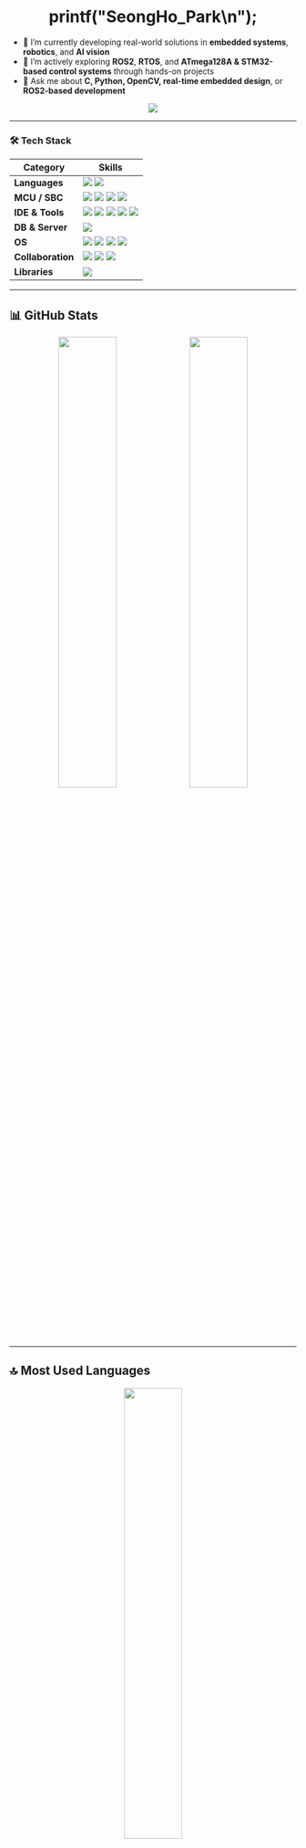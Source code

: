 <h1 align="center">printf("SeongHo_Park\n");</h1>

- 🔭 I’m currently developing real-world solutions in **embedded systems**, **robotics**, and **AI vision**  
- 🌱 I’m actively exploring **ROS2**, **RTOS**, and **ATmega128A & STM32-based control systems** through hands-on projects  
- 💬 Ask me about **C, Python, OpenCV, real-time embedded design**, or **ROS2-based development**

<p align="center">
  <img src="https://readme-typing-svg.herokuapp.com?color=7F96FF&center=true&vCenter=true&lines=HW%2FSW+Co-Design;C+%7C+Python+%7C+Verilog;STM32+%7C+ATmega128A;Arduino+%7C+Raspberry+Pi;ROS2+%7C+RTOS+%7C+OpenCV" />
</p>

---

### 🛠 Tech Stack

<table>
  <thead>
    <tr>
      <th>Category</th>
      <th>Skills</th>
    </tr>
  </thead>
  <tbody>
    <tr>
      <td><b>Languages</b></td>
      <td>
        <img src="https://img.shields.io/badge/C-00599C?style=for-the-badge&logo=c&logoColor=white"/>
        <img src="https://img.shields.io/badge/Python-3776AB?style=for-the-badge&logo=python&logoColor=white"/>
      </td>
    </tr>
    <tr>
      <td><b>MCU / SBC</b></td>
      <td>
        <img src="https://img.shields.io/badge/STM32-03234B?style=for-the-badge&logo=stmicroelectronics&logoColor=white"/>
        <img src="https://img.shields.io/badge/ATmega128A-E34F26?style=for-the-badge"/>
        <img src="https://img.shields.io/badge/Arduino-00979D?style=for-the-badge&logo=arduino&logoColor=white"/>
        <img src="https://img.shields.io/badge/Raspberry Pi-A22846?style=for-the-badge&logo=raspberrypi&logoColor=white"/>
      </td>
    </tr>
    <tr>
      <td><b>IDE & Tools</b></td>
      <td>
        <img src="https://img.shields.io/badge/VS Code-007ACC?style=for-the-badge&logo=visualstudiocode&logoColor=white"/>
        <img src="https://img.shields.io/badge/Visual Studio-5C2D91?style=for-the-badge&logo=visualstudio&logoColor=white"/>
        <img src="https://img.shields.io/badge/Atmel Studio-0C2C56?style=for-the-badge"/>
        <img src="https://img.shields.io/badge/STM32CubeIDE-03234B?style=for-the-badge&logo=stmicroelectronics&logoColor=white"/>
        <img src="https://img.shields.io/badge/Jupyter Notebook-F37626?style=for-the-badge&logo=jupyter&logoColor=white"/>
      </td>
    </tr>
    <tr>
      <td><b>DB & Server</b></td>
      <td>
        <img src="https://img.shields.io/badge/MySQL-4479A1?style=for-the-badge&logo=mysql&logoColor=white"/>
      </td>
    </tr>
    <tr>
      <td><b>OS</b></td>
      <td>
        <img src="https://img.shields.io/badge/Windows10-0078D6?style=for-the-badge&logo=windows&logoColor=white"/>
        <img src="https://img.shields.io/badge/Linux-FCC624?style=for-the-badge&logo=linux&logoColor=black"/>
        <img src="https://img.shields.io/badge/Ubuntu-E95420?style=for-the-badge&logo=ubuntu&logoColor=white"/>
        <img src="https://img.shields.io/badge/Raspbian-E43A3A?style=for-the-badge&logo=raspberrypi&logoColor=white"/>
      </td>
    </tr>
    <tr>
      <td><b>Collaboration</b></td>
      <td>
        <img src="https://img.shields.io/badge/Git-F05032?style=for-the-badge&logo=git&logoColor=white"/>
        <img src="https://img.shields.io/badge/GitHub-181717?style=for-the-badge&logo=github&logoColor=white"/>
        <img src="https://img.shields.io/badge/Notion-000000?style=for-the-badge&logo=notion&logoColor=white"/>
      </td>
    </tr>
    <tr>
      <td><b>Libraries</b></td>
      <td>
        <img src="https://img.shields.io/badge/OpenCV-5C3EE8?style=for-the-badge&logo=opencv&logoColor=white"/>
      </td>
    </tr>
  </tbody>
</table>


---

## 📊 GitHub Stats

<p align="center">
  <img src="https://github-readme-stats.vercel.app/api?username=SE0NGH0&show_icons=true&theme=default" width="45%" />
  <img src="https://github-readme-streak-stats.herokuapp.com/?user=SE0NGH0" width="45%" />
</p>

---

## 🔝 Most Used Languages

<p align="center">
  <img src="https://github-readme-stats.vercel.app/api/top-langs/?username=SE0NGH0&layout=compact" width="45%">
</p>

---

## 🔍 Visitors

<p align="center">
  <img src="https://komarev.com/ghpvc/?username=SE0NGH0&label=Profile+Views" alt="visitor counter"/>
</p>

---

## 💬 About Me

> 저는 **실시간 임베디드 시스템**과 **AI 비전 기반의 자동화 솔루션** 개발에 집중하고 있으며,  
> **STM32**, **ROS2**, **ATmega128A**, **Raspberry Pi** 등을 활용한 프로젝트 경험이 풍부합니다.  
>  
> 최근 수행한 주요 프로젝트는 다음과 같습니다:
> - 🔹 IR 센서, 서보모터, LCD를 활용한 **스마트 주차장 시스템**  
> - 🔹 **ROS2 + Gazebo** 기반 다중 로봇 자율 협업 시뮬레이션
> - 🔹 **Manipulator + ArUco + YOLOv8** 기반 **물류 자동화 시뮬레이션** 
> - 🔹 협동로봇(DART & M0609)을 활용한 **컵 쌓기 Pick & Place 알고리즘**  
> - 🔹 **YOLOv5 + Flask + OpenCV** 기반 **흡연 감지 시스템**
> - 🔹 **ATmega128A 기반 초음파 센서 자율주행차** (거리 감지, 장애물 회피, 모터 제어)  
> - 🔹 **STM32 기반 엘리베이터 제어 시스템** (외부 인터럽트, 스텝모터, FND, 층 선택 처리)
> - 🔹 **STM32 + I2C LCD + RTC + 센서 통합 디바이스 드라이버 개발** (BMP180, DHT11, DS1302 연동)  
>  
> 저는 **MCU 제어**, **센서 데이터 처리**, **머신러닝 기반 인식**,  
> 그리고 **RTOS 기반 스케줄링** 등 **HW/SW 융합 시스템 설계**에 흥미를 가지고 있으며,  
>  
> **사람과 함께 공존하고 발전하는 기술**을 만들기 위해 항상 실용성과 확장성을 고려한 개발을 지향하고 있습니다. 🌱

---

## 📫 Contact

- 📧 Email: ericsungho@naver.com  
- 🌐 Blog: [링크](https://hotari.tistory.com/)

---
